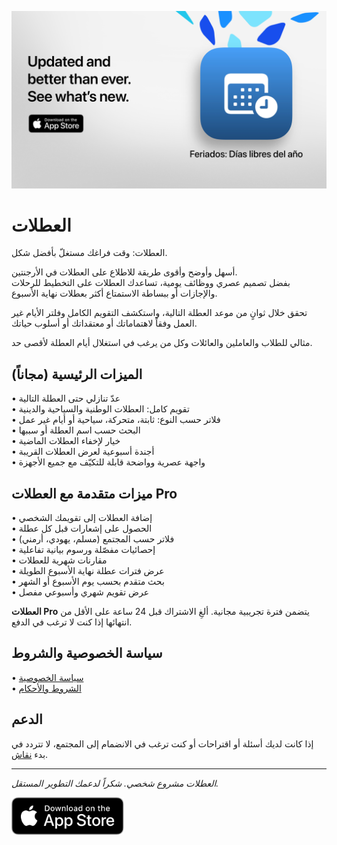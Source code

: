 [![العطلات App](images/banner.png)](https://apps.apple.com/app/id6744455042)  

# العطلات  

العطلات: وقت فراغك مستغلّ بأفضل شكل.  

أسهل وأوضح وأقوى طريقة للاطلاع على العطلات في الأرجنتين.  
بفضل تصميم عصري ووظائف يومية، تساعدك العطلات على التخطيط للرحلات والإجازات أو ببساطة الاستمتاع أكثر بعطلات نهاية الأسبوع.  

تحقق خلال ثوانٍ من موعد العطلة التالية، واستكشف التقويم الكامل وفلتر الأيام غير العمل وفقاً لاهتماماتك أو معتقداتك أو أسلوب حياتك.  

مثالي للطلاب والعاملين والعائلات وكل من يرغب في استغلال أيام العطلة لأقصى حد.  

## الميزات الرئيسية (مجاناً)  

• عدّ تنازلي حتى العطلة التالية  
• تقويم كامل: العطلات الوطنية والسياحية والدينية  
• فلاتر حسب النوع: ثابتة، متحركة، سياحية أو أيام غير عمل  
• البحث حسب اسم العطلة أو سببها  
• خيار لإخفاء العطلات الماضية  
• أجندة أسبوعية لعرض العطلات القريبة  
• واجهة عصرية وواضحة قابلة للتكيّف مع جميع الأجهزة  

## ميزات متقدمة مع العطلات Pro  

• إضافة العطلات إلى تقويمك الشخصي  
• الحصول على إشعارات قبل كل عطلة  
• فلاتر حسب المجتمع (مسلم، يهودي، أرمني)  
• إحصائيات مفصّلة ورسوم بيانية تفاعلية  
• مقارنات شهرية للعطلات  
• عرض فترات عطلة نهاية الأسبوع الطويلة  
• بحث متقدم بحسب يوم الأسبوع أو الشهر  
• عرض تقويم شهري وأسبوعي مفصل  

**العطلات Pro** يتضمن فترة تجريبية مجانية. ألغِ الاشتراك قبل 24 ساعة على الأقل من انتهائها إذا كنت لا ترغب في الدفع.  

## سياسة الخصوصية والشروط  

• [سياسة الخصوصية](https://lucasditomase.github.io/feriados/ar/privacy-policy)  
• [الشروط والأحكام](https://lucasditomase.github.io/feriados/ar/terms-and-conditions)  

## الدعم  

إذا كانت لديك أسئلة أو اقتراحات أو كنت ترغب في الانضمام إلى المجتمع، لا تتردد في بدء [نقاش](https://github.com/lucasditomase/feriados/discussions).  

---  

*العطلات مشروع شخصي. شكراً لدعمك التطوير المستقل.*  

<p align="left">  
  <a href="https://apps.apple.com/app/id6744455042">  
    <img src="images/download-badge.svg" alt="Download on the App Store" height="60">  
  </a>  
</p>  
